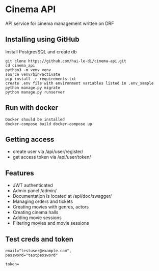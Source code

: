 # Cinema API

API service for cinema management written on DRF

## Installing using GitHub

Install PostgresSQL and create db

```
git clone https://github.com/hai-le-di/cinema-api.git
cd cinema_api
python3 -m venv venv
source venv/bin/activate
pip install -r requirements.txt
create .env file with environment variables listed in .env_sample
python manage.py migrate
python manage.py runserver
```

## Run with docker

```
Docker should be installed
docker-compose build docker-compose up
```

## Getting access

* create user via /api/user/register/
* get access token via /api/user/token/


## Features

* JWT authenticated
* Admin panel /admin/
* Documentation is located at /api/doc/swagger/
* Managing orders and tickets
* Creating movies with genres, actors
* Creating cinema halls
* Adding movie sessions
* Filtering movies and movie sessions

## Test creds and token
```
email="testuser@example.com", 
password="testpassword"

token=
```

